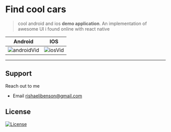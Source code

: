 

# Find cool cars

> cool android and ios **demo application**. An implementation of awesome UI i found online with react native


| Android | IOS |
| :---: |:---:|
| ![androidVid](https://user-images.githubusercontent.com/37629329/77423821-183de480-6de1-11ea-9140-3fb76e7a1f28.gif)    | ![iosVid](https://user-images.githubusercontent.com/37629329/77422374-67364a80-6dde-11ea-8164-63276760728b.gif) |
---


## Support

Reach out to me

- Email rishaelibenson@gmail.com

## License

[![License](http://img.shields.io/:license-mit-blue.svg?style=flat-square)](http://badges.mit-license.org)

